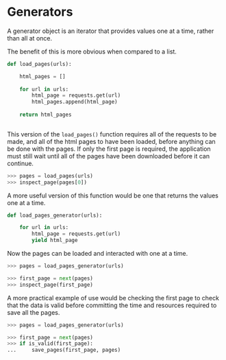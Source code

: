# Generators

A generator object is an iterator that provides values one at a time, rather than all at once.

The benefit of this is more obvious when compared to a list.

```python
def load_pages(urls):

	html_pages = []
	
	for url in urls:
		html_page = requests.get(url)
		html_pages.append(html_page)
		
	return html_pages
	
```

This version of the `load_pages()` function requires all of the requests to be made, and all of the html pages to have been loaded, before anything can be done with the pages. If only the first page is required, the application must still wait until all of the pages have been downloaded before it can continue. 

```python
>>> pages = load_pages(urls)
>>> inspect_page(pages[0])
```

A more useful version of this function would be one that returns the values one at a time.

```python
def load_pages_generator(urls):

	for url in urls:
		html_page = requests.get(url)
		yield html_page
```
Now the pages can be loaded and interacted with one at a time.

```python
>>> pages = load_pages_generator(urls)

>>> first_page = next(pages)
>>> inspect_page(first_page)
```

A more practical example of use would be checking the first page to check that the data is valid before committing the time and resources required to save all the pages.

```python
>>> pages = load_pages_generator(urls)

>>> first_page = next(pages)
>>> if is_valid(first_page):
... 	save_pages(first_page, pages)
```
